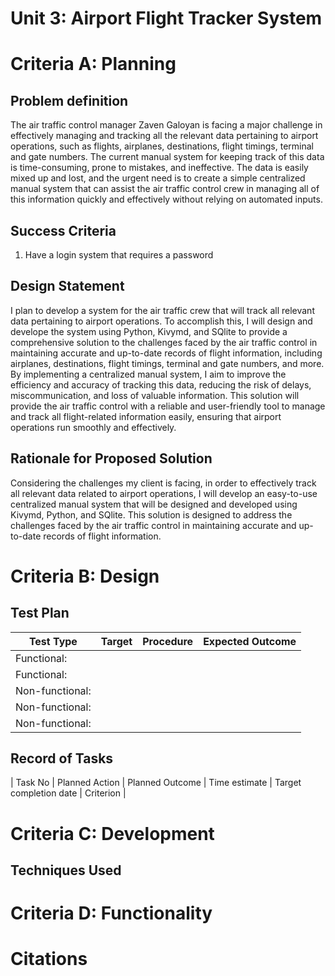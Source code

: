 # Unit 3: Airport Flight Tracker System

# Criteria A: Planning

## Problem definition
The air traffic control manager Zaven Galoyan is facing a major challenge in effectively managing and tracking all the relevant data pertaining to airport operations, such as flights, airplanes, destinations, flight timings, terminal and gate numbers. The current manual system for keeping track of this data is time-consuming, prone to mistakes, and ineffective. The data is easily mixed up and lost, and the urgent need is to create a simple centralized manual system that can assist the air traffic control crew in managing all of this information quickly and effectively without relying on automated inputs.
## Success Criteria
1. Have a login system that requires a password
## Design Statement 
I plan to develop a system for the air traffic crew that will track all relevant data pertaining to airport operations. To accomplish this, I will design and develope the system using Python, Kivymd, and SQlite to provide a comprehensive solution to the challenges faced by the air traffic control in maintaining accurate and up-to-date records of flight information, including airplanes, destinations, flight timings, terminal and gate numbers, and more. By implementing a centralized manual system, I aim to improve the efficiency and accuracy of tracking this data, reducing the risk of delays, miscommunication, and loss of valuable information. This solution will provide the air traffic control with a reliable and user-friendly tool to manage and track all flight-related information easily, ensuring that airport operations run smoothly and effectively.

## Rationale for Proposed Solution
Considering the challenges my client is facing, in order to effectively track all relevant data related to airport operations, I will develop an easy-to-use centralized manual system that will be designed and developed using Kivymd, Python, and SQlite. This solution is designed to address the challenges faced by the air traffic control in maintaining accurate and up-to-date records of flight information.
# Criteria B: Design



## Test Plan

| Test Type | Target | Procedure | Expected Outcome |
|-----------|--------|-----------|------------------|
| Functional: |
| Functional: |
| Non-functional: |
| Non-functional: |
| Non-functional: |

## Record of Tasks
| Task No | Planned Action | Planned Outcome | Time estimate | Target completion date | Criterion |


# Criteria C: Development

## Techniques Used



# Criteria D: Functionality


# Citations

